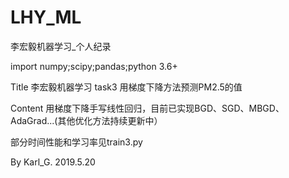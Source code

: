 # LHY_ML
李宏毅机器学习_个人纪录

import
  numpy;scipy;pandas;python 3.6+

Title
  李宏毅机器学习 task3 用梯度下降方法预测PM2.5的值

Content
  用梯度下降手写线性回归，目前已实现BGD、SGD、MBGD、AdaGrad...(其他优化方法持续更新中）
 
  部分时间性能和学习率见train3.py
  
  By Karl_G. 2019.5.20
